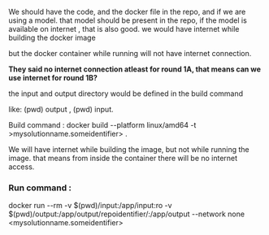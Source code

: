 We should have the code, and the docker file in the repo, and if we are using a model.
that model should be present in the repo, if the model is available on internet , that is also good.
we would have internet while building the docker image

but the docker container while running will not have internet connection.

**They said no internet connection atleast for round 1A, that means can we use internet for round 1B?**

the input and output directory would be defined in the build command

like: (pwd) output , (pwd) input.

Build command :
docker build --platform linux/amd64 -t >mysolutionname.someidentifier> .

We will have internet while building the image, but not while running the image.
that means from inside the container there will be no internet access.

### Run command :

docker run --rm -v $(pwd)/input:/app/input:ro -v $(pwd)/output:/app/output/repoidentifier/:/app/output --network none <mysolutionname.someidentifier>
